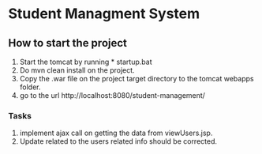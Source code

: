 # Student Managment System 

## How to start the project
1) Start the tomcat by running
		*  startup.bat
2) Do mvn clean install on the project.
3) Copy the .war file on the project target directory to the tomcat webapps folder.
4) go to the url  http://localhost:8080/student-management/


### Tasks
1) implement ajax call on getting the data from viewUsers.jsp.
2) Update related to the users related info should be corrected.

